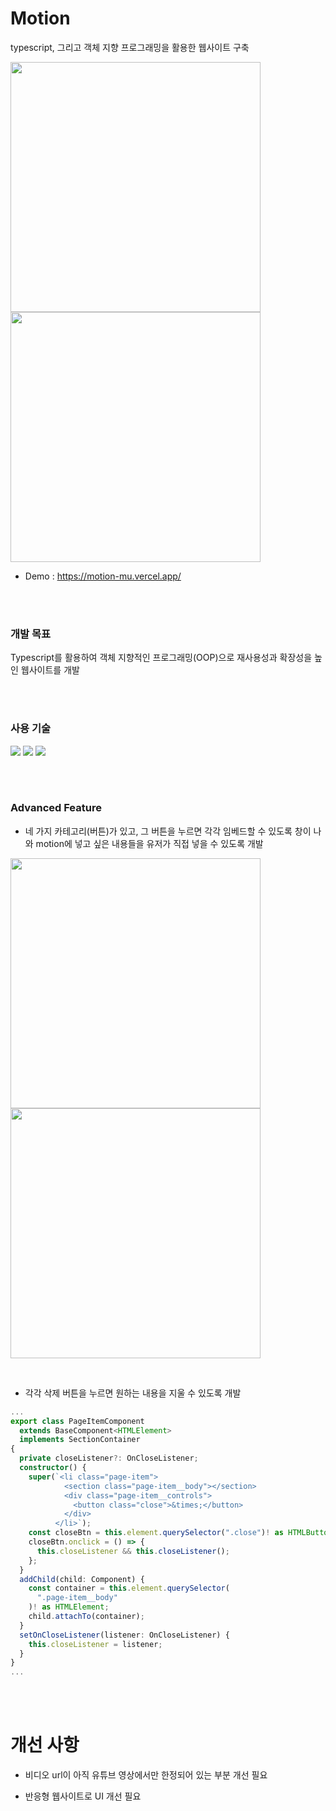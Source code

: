 # Motion


typescript, 그리고 객체 지향 프로그래밍을 활용한 웹사이트 구축

<a href="#"><img src="https://user-images.githubusercontent.com/110072947/228769668-277e821b-c005-4169-84ac-070376fb2c7b.png" width="400"></a>
<a href="#"><img src="https://user-images.githubusercontent.com/110072947/228769712-ff2c5f85-3330-4c73-bb02-c28691aa1bbe.png" width="400"></a>

+ Demo : https://motion-mu.vercel.app/

<br/>
<br/>

### 개발 목표

Typescript를 활용하여 객체 지향적인 프로그래밍(OOP)으로 재사용성과 확장성을 높인 웹사이트를 개발

<br/>
<br/>

### 사용 기술

<a href="#"><img src="https://img.shields.io/badge/HTML5-E34F26?style=flat-square&logo=HTML5&logoColor=white"/></a>
<a href="#"><img src="https://img.shields.io/badge/CSS3-1572B6?style=flat-square&logo=CSS3&logoColor=white"/></a>
<a href="#"><img src="https://img.shields.io/badge/Typescript-3178C6?style=flat-square&logo=Typescript&logoColor=white"/></a>

<br/>
<br/>

### Advanced Feature

+ 네 가지 카테고리(버튼)가 있고, 그 버튼을 누르면 각각 임베드할 수 있도록 창이 나와 motion에 넣고 싶은 내용들을 유저가 직접 넣을 수 있도록 개발

<a href="#"><img src="https://user-images.githubusercontent.com/110072947/228771990-48eec1b0-a186-4cbd-bd4b-e5227e18d4f6.png" width="400"></a>
<a href="#"><img src="https://user-images.githubusercontent.com/110072947/228772006-6f7939f7-3e59-4cd7-aff4-74553fc78194.png" width="400"></a>

<br/>

+ 각각 삭제 버튼을 누르면 원하는 내용을 지울 수 있도록 개발

```typescript
...
export class PageItemComponent
  extends BaseComponent<HTMLElement>
  implements SectionContainer
{
  private closeListener?: OnCloseListener;
  constructor() {
    super(`<li class="page-item">
            <section class="page-item__body"></section>
            <div class="page-item__controls">
              <button class="close">&times;</button>
            </div>
          </li>`);
    const closeBtn = this.element.querySelector(".close")! as HTMLButtonElement;
    closeBtn.onclick = () => {
      this.closeListener && this.closeListener();
    };
  }
  addChild(child: Component) {
    const container = this.element.querySelector(
      ".page-item__body"
    )! as HTMLElement;
    child.attachTo(container);
  }
  setOnCloseListener(listener: OnCloseListener) {
    this.closeListener = listener;
  }
}
...
```

<br/>
<br/>

# 개선 사항

+ 비디오 url이 아직 유튜브 영상에서만 한정되어 있는 부분 개선 필요

+ 반응형 웹사이트로 UI 개선 필요




